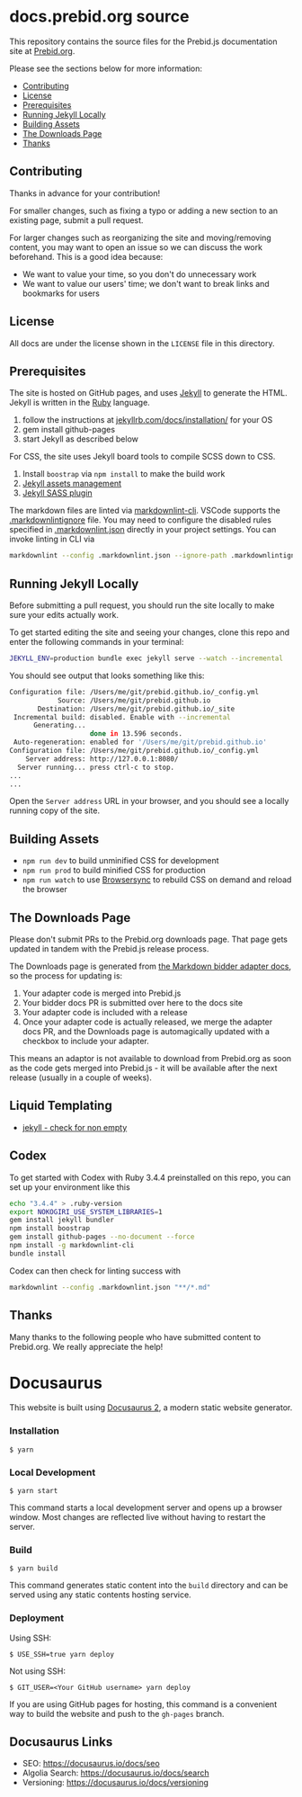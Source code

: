 # docs.prebid.org source

This repository contains the source files for the Prebid.js documentation site at [Prebid.org](https://prebid.org).

Please see the sections below for more information:

* [Contributing](#contributing)
* [License](#license)
* [Prerequisites](#prerequisites)
* [Running Jekyll Locally](#running-jekyll-locally)
* [Building Assets](#building-assets)
* [The Downloads Page](#the-downloads-page)
* [Thanks](#thanks)

<a name="contributing"></a>

## Contributing

Thanks in advance for your contribution!

For smaller changes, such as fixing a typo or adding a new section to an existing page, submit a pull request.

For larger changes such as reorganizing the site and moving/removing content, you may want to open an issue so we can discuss the work beforehand.  This is a good idea because:

* We want to value your time, so you don't do unnecessary work
* We want to value our users' time; we don't want to break links and bookmarks for users

<a name="license"></a>

## License

All docs are under the license shown in the `LICENSE` file in this directory.

<a name="prerequisites"></a>

## Prerequisites

The site is hosted on GitHub pages, and uses [Jekyll](https://jekyllrb.com/) to generate the HTML. Jekyll is written in the [Ruby](https://www.ruby-lang.org/en/) language.

1. follow the instructions at [jekyllrb.com/docs/installation/](https://jekyllrb.com/docs/installation/) for your OS
1. gem install github-pages
1. start Jekyll as described below

For CSS, the site uses Jekyll board tools to compile SCSS down to CSS.

1. Install `boostrap` via `npm install` to make the build work
1. [Jekyll assets management](https://jekyllrb.com/docs/assets/)
1. [Jekyll SASS plugin](https://jekyllrb.com/docs/configuration/sass/)

The markdown files are linted via [markdownlint-cli](https://github.com/igorshubovych/markdownlint-cli). VSCode supports the [.markdownlintignore](.markdownlintignore) file.
You may need to configure the disabled rules specified in [.markdownlint.json](.markdownlint.json) directly in your project settings. You can invoke linting in CLI via

```bash
markdownlint --config .markdownlint.json --ignore-path .markdownlintignore "**/*.md"
```

<a name="running-jekyll-locally"></a>

## Running Jekyll Locally

Before submitting a pull request, you should run the site locally to make sure your edits actually work.

To get started editing the site and seeing your changes, clone this repo and enter the following commands in your terminal:

```bash
JEKYLL_ENV=production bundle exec jekyll serve --watch --incremental
```

You should see output that looks something like this:

```bash
Configuration file: /Users/me/git/prebid.github.io/_config.yml  
            Source: /Users/me/git/prebid.github.io  
       Destination: /Users/me/git/prebid.github.io/_site  
 Incremental build: disabled. Enable with --incremental  
      Generating...   
                    done in 13.596 seconds.  
 Auto-regeneration: enabled for '/Users/me/git/prebid.github.io'  
Configuration file: /Users/me/git/prebid.github.io/_config.yml  
    Server address: http://127.0.0.1:8080/  
  Server running... press ctrl-c to stop.  
...  
...  
```

Open the `Server address` URL in your browser, and you should see a locally running copy of the site.

<a name="building-assets"></a>

## Building Assets

* `npm run dev` to build unminified CSS for development
* `npm run prod` to build minified CSS for production
* `npm run watch` to use [Browsersync](https://browsersync.io) to rebuild CSS on demand and reload the browser

## The Downloads Page

Please don't submit PRs to the Prebid.org downloads page. That page gets updated in tandem with the Prebid.js release process.

The Downloads page is generated from [the Markdown bidder adapter docs](https://github.com/prebid/prebid.github.io/tree/master/dev-docs/bidders), so the process for updating is:

1. Your adapter code is merged into Prebid.js
2. Your bidder docs PR is submitted over here to the docs site
3. Your adapter code is included with a release
4. Once your adapter code is actually released, we merge the adapter docs PR, and the Downloads page is automagically updated with a checkbox to include your adapter.

This means an adaptor is not available to download from Prebid.org as soon as the code gets merged into Prebid.js - it will be available after the next release (usually in a couple of weeks).

<a name="thanks"></a>

## Liquid Templating

* [jekyll - check for non empty](https://michaelcurrin.github.io/dev-cheatsheets/cheatsheets/jekyll/liquid/conditionals/non-empty.html)

## Codex

To get started with Codex with Ruby 3.4.4 preinstalled on this repo, you can set up your environment like this

```bash
echo "3.4.4" > .ruby-version
export NOKOGIRI_USE_SYSTEM_LIBRARIES=1
gem install jekyll bundler
npm install boostrap
gem install github-pages --no-document --force
npm install -g markdownlint-cli
bundle install
```

Codex can then check for linting success with

```bash
markdownlint --config .markdownlint.json "**/*.md"
```

## Thanks

Many thanks to the following people who have submitted content to Prebid.org.  We really appreciate the help!


# Docusaurus

This website is built using [Docusaurus 2](https://docusaurus.io/), a modern static website generator.

### Installation

```
$ yarn
```

### Local Development

```
$ yarn start
```

This command starts a local development server and opens up a browser window. Most changes are reflected live without having to restart the server.

### Build

```
$ yarn build
```

This command generates static content into the `build` directory and can be served using any static contents hosting service.

### Deployment

Using SSH:

```
$ USE_SSH=true yarn deploy
```

Not using SSH:

```
$ GIT_USER=<Your GitHub username> yarn deploy
```

If you are using GitHub pages for hosting, this command is a convenient way to build the website and push to the `gh-pages` branch.


## Docusaurus Links

- SEO: https://docusaurus.io/docs/seo
- Algolia Search: https://docusaurus.io/docs/search
- Versioning: https://docusaurus.io/docs/versioning